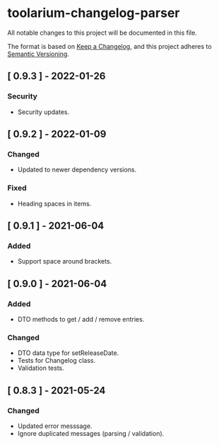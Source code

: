 # toolarium-changelog-parser

All notable changes to this project will be documented in this file.

The format is based on [Keep a Changelog](https://keepachangelog.com/en/1.0.0/),
and this project adheres to [Semantic Versioning](https://semver.org/spec/v2.0.0.html).

## [ 0.9.3 ] - 2022-01-26
### Security
- Security updates.

## [ 0.9.2 ] - 2022-01-09
### Changed
- Updated to newer dependency versions.

### Fixed
- Heading spaces in items.

## [ 0.9.1 ] - 2021-06-04
### Added
- Support space around brackets.

## [ 0.9.0 ] - 2021-06-04
### Added
- DTO methods to get / add  / remove entries.

### Changed
- DTO data type for setReleaseDate.
- Tests for Changelog class.
- Validation tests.

## [ 0.8.3 ] - 2021-05-24
### Changed
- Updated error messsage.
- Ignore duplicated messages (parsing / validation).
